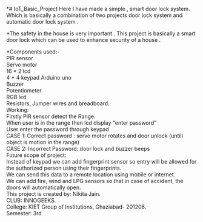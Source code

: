 *# IoT_Basic_Project
Here I have made a simple , smart door lock system.                                                                                                                             
Which is basically a combination of two projects door lock system and automatic door lock system .                                                                               

*The safety in the house is very important . This project is basically a smart door lock which can be used to enhance security of a house .                                       

*Components used:-                                                                                                                                                               
PIR sensor                                                                                                                                                                       
Servo motor                                                                                                                                                                     
16 * 2 lcd                                                                                                                                                                       
4 * 4 keypad
Arduino uno                                                                                                                                                                     
Buzzer                                                                                                                                                                           
Potentiometer                                                                                                                                                                   
RGB led                                                                                                                                                                         
Resistors, Jumper wires and breadboard.                                                                                                                                        
Working:                                                                                                                                                                        
Firstly PIR sensor detect the Range.                                                                                                                                             
When user is in the range then lcd display "enter password"                                                                                                                     
User enter the password through keypad                                                                                                                                          
CASE 1: Correct password : servo motor rotates and door unlock (untill object is motion in the range)                                                                           
CASE 2: Incorrect Password: door lock and buzzer beeps                                                                                                                           
Future scope of project:                                                                                                                                                        
Instead of keypad we can add fingerprint sensor so entry will be allowed for the authorized person using their fingerprints.                                                     
We can send this data to a remote location using mobile or internet.                                                                                                             
We can add fire,  wind and LPG sensors so that in case of accident, the doors will automatically open.                                                                           
This project is created by: Nikita Jain.                                                                                                                                         
CLUB: INNOGEEKS.                                                                                                                                                                 
College: KIET Group of Institutions, Ghaziabad- 201206.                                                                                                                         
Semester: 3rd                                                                                                                                                                                                   
